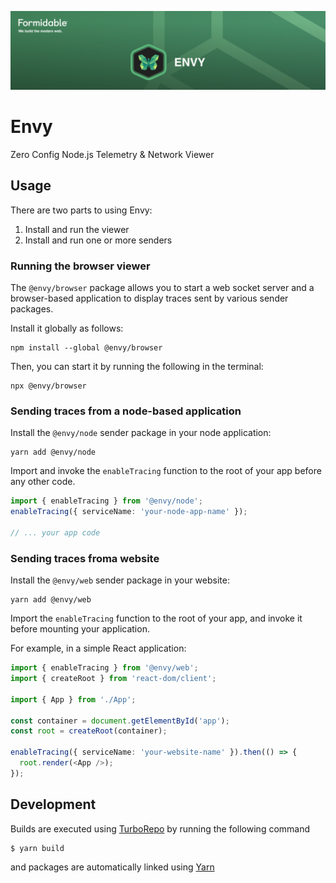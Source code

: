[![Envy — Formidable, We build the modern web](https://raw.githubusercontent.com/FormidableLabs/envy/main/envy-hero.png)](https://formidable.com/open-source/envy)

# Envy

Zero Config Node.js Telemetry &amp; Network Viewer

## Usage

There are two parts to using Envy:

1. Install and run the viewer
2. Install and run one or more senders

### Running the browser viewer

The `@envy/browser` package allows you to start a web socket server and a browser-based application to display traces sent by various sender packages.

Install it globally as follows:

```
npm install --global @envy/browser
```

Then, you can start it by running the following in the terminal:

```
npx @envy/browser
```

### Sending traces from a node-based application

Install the `@envy/node` sender package in your node application:

```
yarn add @envy/node
```

Import and invoke the `enableTracing` function to the root of your app before any other code.

```ts
import { enableTracing } from '@envy/node';
enableTracing({ serviceName: 'your-node-app-name' });

// ... your app code
```

### Sending traces froma website

Install the `@envy/web` sender package in your website:

```
yarn add @envy/web
```

Import the `enableTracing` function to the root of your app, and invoke it before mounting your application.

For example, in a simple React application:

```ts
import { enableTracing } from '@envy/web';
import { createRoot } from 'react-dom/client';

import { App } from './App';

const container = document.getElementById('app');
const root = createRoot(container);

enableTracing({ serviceName: 'your-website-name' }).then(() => {
  root.render(<App />);
});
```

## Development

Builds are executed using [TurboRepo](https://turbo.build/repo/docs) by running the following command

```
$ yarn build
```

and packages are automatically linked using [Yarn](https://classic.yarnpkg.com/lang/en/docs/workspaces/)
